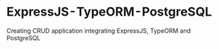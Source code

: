 # ExpressJS - TypeORM - PostgreSQL

Creating CRUD application integrating ExpressJS, TypeORM and PostgreSQL
